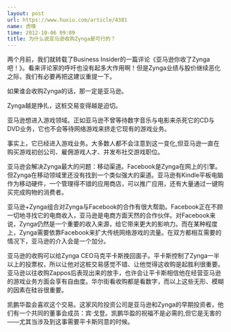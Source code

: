 ```yaml
---
layout: post
url: https://www.huxiu.com/article/4381
name: 虎嗅
time: 2012-10-06 09:09
title: 为什么说亚马逊收购Zynga是可行的？
---
```

两个月前，我们就转载了Business Insider的一篇评论《亚马逊你收了Zynga吧！》。看来评论家的呼吁也没有起多大作用啊！但是Zynga业绩与股价继续恶化之际，我们有必要再把这建议重提一下。

如果谁会收购Zynga的话，那一定是亚马逊。

Zynga越是挣扎，这桩交易变得越是迫切。

亚马逊想进入游戏领域。正如亚马逊不曾等待数字音乐与电影来杀死它的CD与DVD业务，它也不会等待网络游戏来挤走它现有的游戏业务。

事实上，它已经进入游戏业务。大多数人都不会注意到这一变化,但亚马逊一直在购买游戏初创公司、雇佣游戏人才、并发布社交游戏职位。

亚马逊会解决Zynga最大的问题：移动渠道。Facebook是Zynga在网上的引擎。但Zynga在移动领域里还没有找到一个类似强大的渠道。亚马逊有Kindle平板电脑作为移动硬件，一个管理得不错的应用商店，可以推广应用，还有大量通过一键购买完成购物的消费者。

亚马逊+Zynga组合对Zynga与Facebook的合作有很大帮助。Facebook正在不顾一切地寻找它的电商收入，亚马逊是电商方面天然的合作伙伴。对Facebook来说，Zynga仍然是一个重要的收入来源，给它带来更大的影响力。而在某种程度上，Zynga需要依靠Facebook来扩大传统网络游戏的流量。在双方都相互需要的情况下，亚马逊的介入会是一个加分。

亚马逊的收购可以给Zynga CEO马克平卡斯挽回面子。平卡斯控制了Zynga一半以上的投票权，所以让他对这桩交易感觉不错、让他觉得这收购是起胜利很重要。亚马逊以往收购Zappos后表现出来的放手，也许会让平卡斯相信他在经营亚马逊的游戏业务方面会享有自由度。华尔街看收购都是看数字，而以上这些无形、模糊的因素在硅谷很重要。

凯鹏华盈会喜欢这个交易。这家风险投资公司是亚马逊和Zynga的早期投资者，他们有一个共同的董事会成员：宾·戈登。凯鹏华盈的祝福不是必需的,但它是无害的——尤其当涉及到这事需要平卡斯同意的时候。

